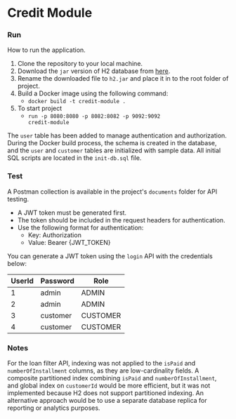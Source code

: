 # Credit Module

### Run
How to run the application.
1. Clone the repository to your local machine.
2. Download the <code>jar</code> version of H2 database from [here](https://www.h2database.com/html/download.html).
3. Rename the downloaded file to <code>h2.jar</code> and place it in to the root folder of project.
4. Build a Docker image using the following command: 
   - <code>docker build -t credit-module .</code>
5. To start project 
   - <code>run -p 8080:8080 -p 8082:8082 -p 9092:9092 credit-module</code>

The <code>user</code> table has been added to manage authentication and authorization.
During the Docker build process, the schema is created in the database, and the <code>user</code> and <code>customer</code> tables are initialized with sample data.
All initial SQL scripts are located in the <code>init-db.sql</code> file.

### Test
A Postman collection is available in the project's <code>documents</code> folder for API testing.

- A JWT token must be generated first.
- The token should be included in the request headers for authentication.
- Use the following format for authentication:
  - <bold>Key:</bold> Authorization
  - <bold>Value:</bold> Bearer {JWT_TOKEN}


You can generate a JWT token using the <code>login</code> API with the credentials below:

| UserId | Password | Role      |
|--------| -------- |-----------|
| 1      | admin    | ADMIN     |
| 2      | admin    | ADMIN     |
| 3      | customer | CUSTOMER  | 
| 4      | customer | CUSTOMER  |

### Notes
For the loan filter API, indexing was not applied to the <code>isPaid</code> and <code>numberOfInstallment</code> columns, as they are low-cardinality fields.
A composite partitioned index combining <code>isPaid</code> and <code>numberOfInstallment</code>, and global index on <code>customerId</code> would be more efficient, but it was not implemented because H2 does not support partitioned indexing.
An alternative approach would be to use a separate database replica for reporting or analytics purposes.

